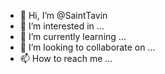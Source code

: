 - 👋 Hi, I’m @SaintTavin
- 👀 I’m interested in ...
- 🌱 I’m currently learning ...
- 💞️ I’m looking to collaborate on ...
- 📫 How to reach me ...

<!---
SaintTavin/SaintTavin is a ✨ special ✨ repository because its `README.md` (this file) appears on your GitHub profile.
You can click the Preview link to take a look at your changes.
--->
